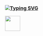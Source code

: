 ### [![Typing SVG](https://readme-typing-svg.demolab.com/?lines=Antonio+Santese;Software+Developer)](https://git.io/typing-svg)

<!--
Typing Svg: https://github.com/DenverCoder1/readme-typing-svg
-->

<img src="https://upload.wikimedia.org/wikipedia/commons/f/f5/Typescript.svg" style="width:50px; height:50px">
